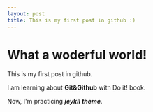 ```yaml
---
layout: post
title: This is my first post in github :)
---
```


# What a woderful world!

This is my first post in github.


I am learning about **Git&Github** with Do it! book.

Now, I'm practicing ***jeykll theme***.
